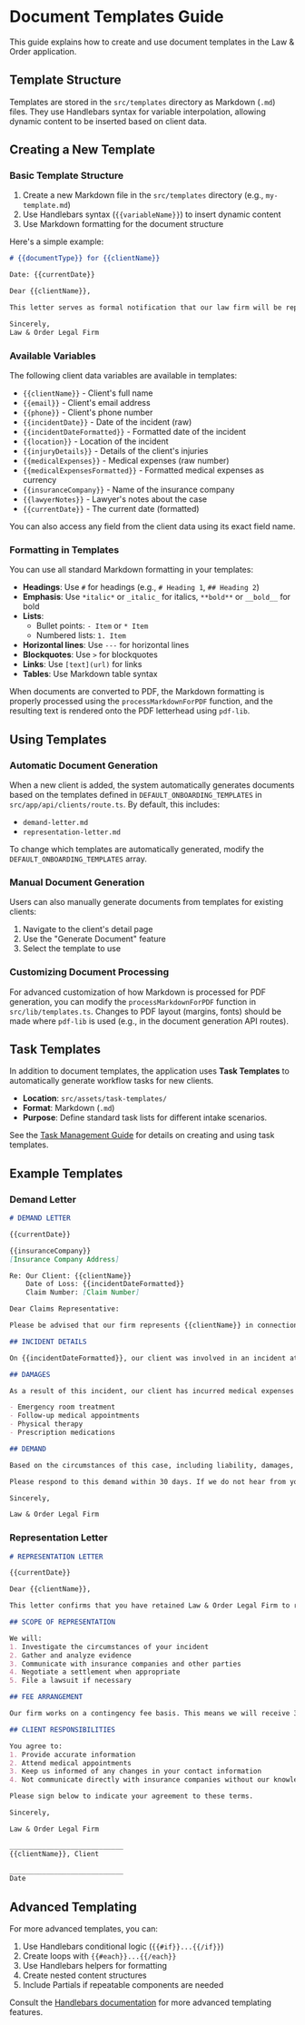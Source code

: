 # Document Templates Guide

This guide explains how to create and use document templates in the Law & Order application.

## Template Structure

Templates are stored in the `src/templates` directory as Markdown (`.md`) files. They use Handlebars syntax for variable interpolation, allowing dynamic content to be inserted based on client data.

## Creating a New Template

### Basic Template Structure

1. Create a new Markdown file in the `src/templates` directory (e.g., `my-template.md`)
2. Use Handlebars syntax (`{{variableName}}`) to insert dynamic content
3. Use Markdown formatting for the document structure

Here's a simple example:

```markdown
# {{documentType}} for {{clientName}}

Date: {{currentDate}}

Dear {{clientName}},

This letter serves as formal notification that our law firm will be representing you in connection with the incident that occurred on {{incidentDateFormatted}}.

Sincerely,
Law & Order Legal Firm
```

### Available Variables

The following client data variables are available in templates:

- `{{clientName}}` - Client's full name
- `{{email}}` - Client's email address
- `{{phone}}` - Client's phone number
- `{{incidentDate}}` - Date of the incident (raw)
- `{{incidentDateFormatted}}` - Formatted date of the incident
- `{{location}}` - Location of the incident
- `{{injuryDetails}}` - Details of the client's injuries
- `{{medicalExpenses}}` - Medical expenses (raw number)
- `{{medicalExpensesFormatted}}` - Formatted medical expenses as currency
- `{{insuranceCompany}}` - Name of the insurance company
- `{{lawyerNotes}}` - Lawyer's notes about the case
- `{{currentDate}}` - The current date (formatted)

You can also access any field from the client data using its exact field name.

### Formatting in Templates

You can use all standard Markdown formatting in your templates:

- **Headings**: Use `#` for headings (e.g., `# Heading 1`, `## Heading 2`)
- **Emphasis**: Use `*italic*` or `_italic_` for italics, `**bold**` or `__bold__` for bold
- **Lists**:
  - Bullet points: `- Item` or `* Item`
  - Numbered lists: `1. Item`
- **Horizontal lines**: Use `---` for horizontal lines
- **Blockquotes**: Use `>` for blockquotes
- **Links**: Use `[text](url)` for links
- **Tables**: Use Markdown table syntax

When documents are converted to PDF, the Markdown formatting is properly processed using the `processMarkdownForPDF` function, and the resulting text is rendered onto the PDF letterhead using `pdf-lib`.

## Using Templates

### Automatic Document Generation

When a new client is added, the system automatically generates documents based on the templates defined in `DEFAULT_ONBOARDING_TEMPLATES` in `src/app/api/clients/route.ts`. By default, this includes:

- `demand-letter.md`
- `representation-letter.md`

To change which templates are automatically generated, modify the `DEFAULT_ONBOARDING_TEMPLATES` array.

### Manual Document Generation

Users can also manually generate documents from templates for existing clients:

1. Navigate to the client's detail page
2. Use the "Generate Document" feature
3. Select the template to use

### Customizing Document Processing

For advanced customization of how Markdown is processed for PDF generation, you can modify the `processMarkdownForPDF` function in `src/lib/templates.ts`. Changes to PDF layout (margins, fonts) should be made where `pdf-lib` is used (e.g., in the document generation API routes).

## Task Templates

In addition to document templates, the application uses **Task Templates** to automatically generate workflow tasks for new clients. 

- **Location**: `src/assets/task-templates/`
- **Format**: Markdown (`.md`)
- **Purpose**: Define standard task lists for different intake scenarios.

See the [Task Management Guide](task-management.md) for details on creating and using task templates.

## Example Templates

### Demand Letter

```markdown
# DEMAND LETTER

{{currentDate}}

{{insuranceCompany}}
[Insurance Company Address]

Re: Our Client: {{clientName}}
    Date of Loss: {{incidentDateFormatted}}
    Claim Number: [Claim Number]

Dear Claims Representative:

Please be advised that our firm represents {{clientName}} in connection with injuries sustained in an incident on {{incidentDateFormatted}}.

## INCIDENT DETAILS

On {{incidentDateFormatted}}, our client was involved in an incident at {{location}}. {{injuryDetails}}

## DAMAGES

As a result of this incident, our client has incurred medical expenses totaling {{medicalExpensesFormatted}} to date. These expenses include:

- Emergency room treatment
- Follow-up medical appointments
- Physical therapy
- Prescription medications

## DEMAND

Based on the circumstances of this case, including liability, damages, and our client's pain and suffering, we hereby demand {{medicalExpensesFormatted}} to resolve this matter.

Please respond to this demand within 30 days. If we do not hear from you, we will assume you have rejected our demand and will proceed accordingly.

Sincerely,

Law & Order Legal Firm
```

### Representation Letter

```markdown
# REPRESENTATION LETTER

{{currentDate}}

Dear {{clientName}},

This letter confirms that you have retained Law & Order Legal Firm to represent you in connection with injuries sustained on {{incidentDateFormatted}} at {{location}}.

## SCOPE OF REPRESENTATION

We will:
1. Investigate the circumstances of your incident
2. Gather and analyze evidence
3. Communicate with insurance companies and other parties
4. Negotiate a settlement when appropriate
5. File a lawsuit if necessary

## FEE ARRANGEMENT

Our firm works on a contingency fee basis. This means we will receive 33.33% of any recovery obtained before filing a lawsuit, or 40% if a lawsuit is filed.

## CLIENT RESPONSIBILITIES

You agree to:
1. Provide accurate information
2. Attend medical appointments
3. Keep us informed of any changes in your contact information
4. Not communicate directly with insurance companies without our knowledge

Please sign below to indicate your agreement to these terms.

Sincerely,

Law & Order Legal Firm

____________________________
{{clientName}}, Client

____________________________
Date
```

## Advanced Templating

For more advanced templates, you can:

1. Use Handlebars conditional logic (`{{#if}}...{{/if}}`)
2. Create loops with `{{#each}}...{{/each}}`
3. Use Handlebars helpers for formatting
4. Create nested content structures
5. Include Partials if repeatable components are needed

Consult the [Handlebars documentation](https://handlebarsjs.com/guide/) for more advanced templating features. 